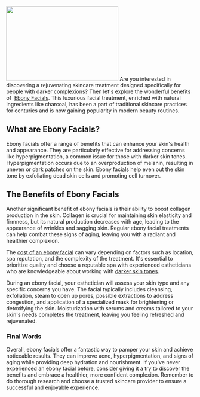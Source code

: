 <img class="size-medium wp-image-368 aligncenter" src="https://sqmclub-news.com/wp-content/uploads/2023/07/ebony-facials-300x200.png" alt="" width="300" height="200" />
Are you interested in discovering a rejuvenating skincare treatment designed specifically for people with darker complexions? Then let's explore the wonderful benefits of  <a href="http://foamrunners.us/the-beauty-of-ebony-facials-nourish-and-rejuvenate-your-skin/">Ebony Facials</a>. This luxurious facial treatment, enriched with natural ingredients like charcoal, has been a part of traditional skincare practices for centuries and is now gaining popularity in modern beauty routines.
<h2><b>What are Ebony Facials?</b></h2>
Ebony facials offer a range of benefits that can enhance your skin's health and appearance. They are particularly effective for addressing concerns like hyperpigmentation, a common issue for those with darker skin tones. Hyperpigmentation occurs due to an overproduction of melanin, resulting in uneven or dark patches on the skin. Ebony facials help even out the skin tone by exfoliating dead skin cells and promoting cell turnover.
<h2><b>The Benefits of Ebony Facials</b></h2>
Another significant benefit of ebony facials is their ability to boost collagen production in the skin. Collagen is crucial for maintaining skin elasticity and firmness, but its natural production decreases with age, leading to the appearance of wrinkles and sagging skin. Regular ebony facial treatments can help combat these signs of aging, leaving you with a radiant and healthier complexion.

The <a href="http://foamrunners.us/the-beauty-of-ebony-facials-nourish-and-rejuvenate-your-skin/">cost of an ebony facial</a> can vary depending on factors such as location, spa reputation, and the complexity of the treatment. It's essential to prioritize quality and choose a reputable spa with experienced estheticians who are knowledgeable about working with <a href="https://foamrunners.us/">darker skin tones</a>.

During an ebony facial, your esthetician will assess your skin type and any specific concerns you have. The facial typically includes cleansing, exfoliation, steam to open up pores, possible extractions to address congestion, and application of a specialized mask for brightening or detoxifying the skin. Moisturization with serums and creams tailored to your skin's needs completes the treatment, leaving you feeling refreshed and rejuvenated.
<h3><strong>Final Words</strong></h3>
Overall, ebony facials offer a fantastic way to pamper your skin and achieve noticeable results. They can improve acne, hyperpigmentation, and signs of aging while providing deep hydration and nourishment. If you've never experienced an ebony facial before, consider giving it a try to discover the benefits and embrace a healthier, more confident complexion. Remember to do thorough research and choose a trusted skincare provider to ensure a successful and enjoyable experience.
